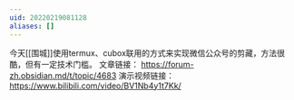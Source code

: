 ```yaml
---
uid: 20220219081128
aliases: []
---
```

今天[[围城]]使用termux、cubox联用的方式来实现微信公众号的剪藏，方法很酷，但有一定技术门槛。
文章链接： https://forum-zh.obsidian.md/t/topic/4683
演示视频链接： https://www.bilibili.com/video/BV1Nb4y1t7Kk/